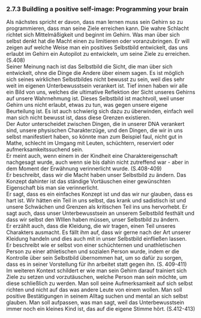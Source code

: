 ### 2.7.3 Buildling a positive self-image: Programming your brain

Als nächstes spricht er davon, dass man lernen muss sein Gehirn so zu programmieren, dass man seine Ziele erreichen kann. Die wahre Schlacht richtet sich Mittelmäßigkeit und beginnt im Gehirn. Was man über sich selbst denkt hat die Macht einen zu limitieren oder voranzubringen. Er will zeigen auf welche Weise man ein positives Selbstbild entwickelt, das uns erlaubt im Gehirn ein Autopilot zu entwickeln, um seine Ziele zu erreichen. \(S.408\)  
Seiner Meinung nach ist das Selbstbild die Sicht, die man über sich entwickelt, ohne die Dinge die Andere über einem sagen. Es ist möglich sich seines wirklichen Selbstbildes nicht bewusst zu sein, weil dies sehr weit im eigenen Unterbewusstsein verankert ist. Tief innen haben wir alle ein Bild von uns, welches die ultimative Reflektion der Sicht unseres Gehirns auf unsere Wahrnehmung ist. Dieses Selbstbild ist machtvoll, weil unser Gehirn uns nicht erlaubt, etwas zu tun, was gegen unsere eigene Beurteilung ist. Es ist auch schwierig sich dazu zu überwinden, einfach weil man sich nicht bewusst ist, dass diese Grenzen existieren.  
Der Autor unterscheidet zwischen Dingen, die in unserer DNA verankert sind, unsere physischen Charakterzüge, und den Dingen, die wir in uns selbst manifestiert haben, so könnte man zum Beispiel faul, nicht gut in Mathe, schlecht im Umgang mit Leuten, schüchtern, reserviert oder aufmerksamkeitssuchend sein.  
Er meint auch, wenn einem in der Kindheit eine Charaktereigenschaft nachgesagt wurde, auch wenn sie bis dahin nicht zutreffend war - aber in dem Moment der Erwähnung verinnerlicht wurde. \(S.408-409\)  
Er beschreibt, dass wir die Macht haben unser Selbstbild zu ändern. Das Konzept dahinter ist das ständige Vortäuschen einer gewünschten Eigenschaft bis man sie verinnerlicht.  
Er sagt, dass es ein einfaches Konzept ist und das wir nur glauben, dass es hart ist. Wir hätten ein Teil in uns selbst, das krank und sadistisch ist und unsere Schwächen und Grenzen als kritischen Teil ins uns hervorhebt. Er sagt auch, dass unser Unterbewusstsein an unserem Selbstbild festhält und dass wir selbst den WIllen haben müssen, unser Selbstbild zu ändern.  
Er erzählt auch, dass die Kleidung, die wir tragen, einen Teil unseres Charakters ausmacht. Es fällt ihm auf, dass wir gerne nach der Art unserer Kleidung handeln und dies auch mit in unser Selbstbild einfließen lassen.  
Er beschreibt wie er selbst von einer schüchternen und unathletischen Person zu einer athletischen und sozialen Person wurde, indem er die Kontrolle über sein Selbstbild übernommen hat, um so dafür zu sorgen, dass es in seiner Vorstellung für ihn arbeitet statt gegen ihn. \(S. 409-411\)  
Im weiteren Kontext schildert er wie man sein Gehirn darauf trainiert sich Ziele zu setzen und vorzutäuschen, welche Person man sein möchte, um diese schließlich zu werden. Man soll seine Aufmerksamkeit auf sich selbst richten und nicht auf das was andere Leute von einem wollen. Man soll positive Bestätigungen in seinem Alltag suchen und mental an sich selbst glauben. Man soll aufpassen, was man sagt, weil das Unterbewusstsein immer noch ein kleines Kind ist, das auf die eigene Stimme hört. \(S.412-413\)

